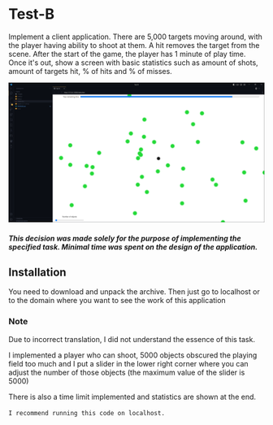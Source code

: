 # Test-B

Implement a client application.
There are 5,000 targets moving around, with the player having ability to shoot at them. A hit removes the target from the scene. After the start of the game, the player has 1 minute of play time. Once it's out, show a screen with basic statistics such as amount of shots, amount of targets hit, % of hits and % of misses.

<img src="ReadMeFiles/Screen.png">

##### This decision was made solely for the purpose of implementing the specified task. **Minimal time** was spent on the design of the application.

## Installation

You need to download and unpack the archive.
Then just go to localhost or to the domain where you want to see the work of this application


### Note

Due to incorrect translation, I did not understand the essence of this task.

I implemented a player who can shoot, 5000 objects obscured the playing field too much and I put a slider in the lower right corner where you can adjust the number of those objects (the maximum value of the slider is 5000)

There is also a time limit implemented and statistics are shown at the end.

```I recommend running this code on localhost.```
